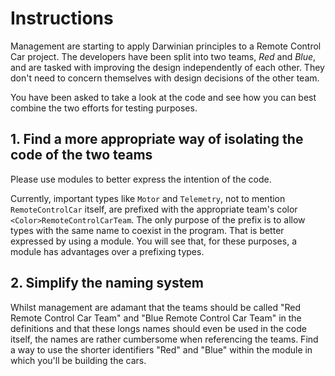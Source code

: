 # Instructions

Management are starting to apply Darwinian principles to a Remote Control Car project. The developers have been split into two teams, _Red_ and _Blue_, and are tasked with improving the design independently of each other. They don't need to concern themselves with design decisions of the other team.

You have been asked to take a look at the code and see how you can best combine the two efforts for testing purposes.

## 1. Find a more appropriate way of isolating the code of the two teams

Please use modules to better express the intention of the code.

Currently, important types like `Motor` and `Telemetry`, not to mention `RemoteControlCar` itself, are prefixed with the appropriate team's color `<Color>RemoteControlCarTeam`. The only purpose of the prefix is to allow types with the same name to coexist in the program. That is better expressed by using a module. You will see that, for these purposes, a module has advantages over a prefixing types.

## 2. Simplify the naming system

Whilst management are adamant that the teams should be called "Red Remote Control Car Team" and "Blue Remote Control Car Team" in the definitions and that these longs names should even be used in the code itself, the names are rather cumbersome when referencing the teams. Find a way to use the shorter identifiers "Red" and "Blue" within the module in which you'll be building the cars.
